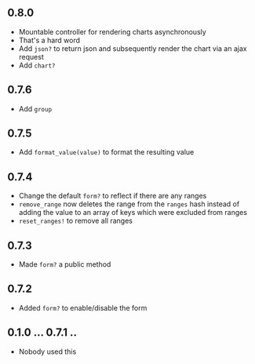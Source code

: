 ## 0.8.0
* Mountable controller for rendering charts asynchronously
* That's a hard word
* Add `json?` to return json and subsequently render the chart via an ajax request
* Add `chart?` 

## 0.7.6
* Add `group`

## 0.7.5
* Add `format_value(value)` to format the resulting value

## 0.7.4
* Change the default `form?` to reflect if there are any ranges
* `remove_range` now deletes the range from the `ranges` hash instead of adding the value to an array of keys which were excluded from ranges
* `reset_ranges!` to remove all ranges

## 0.7.3
* Made `form?` a public method

## 0.7.2
* Added `form?` to enable/disable the form

## 0.1.0 ... 0.7.1 ..
* Nobody used this